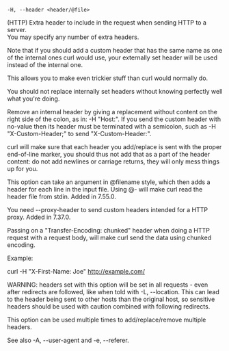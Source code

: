 
`-H, --header <header/@file>`  

(HTTP) Extra header to include in the request when sending HTTP to a server.   
You may specify any number of extra headers.   

Note that if you should add a custom header that has the same name as one of the internal ones curl would use, your externally set header will be used instead of the internal one.   

This allows you to make even trickier stuff than curl would normally do.   

You should not replace internally set headers without knowing perfectly well what you're doing.   

Remove an internal header by giving a replacement without content on the right side of the colon, as in: -H "Host:". If you send the custom header with no-value then its header must be terminated with a semicolon, such as -H "X-Custom-Header;" to send "X-Custom-Header:".

curl will make sure that each header you add/replace is sent with the proper end-of-line marker, you should thus not add that as a part of the header content: do not add newlines or carriage returns, they will only mess things up for you.

This option can take an argument in @filename style, which then adds a header for each line in the input file. Using @- will make curl read the header file from stdin. Added in 7.55.0.

You need --proxy-header to send custom headers intended for a HTTP proxy. Added in 7.37.0.

Passing on a "Transfer-Encoding: chunked" header when doing a HTTP request with a request body, will make curl send the data using chunked encoding.

Example:

 curl -H "X-First-Name: Joe" http://example.com/

WARNING: headers set with this option will be set in all requests - even after redirects are followed, like when told with -L, --location. This can lead to the header being sent to other hosts than the original host, so sensitive headers should be used with caution combined with following redirects.

This option can be used multiple times to add/replace/remove multiple headers.

See also -A, --user-agent and -e, --referer.